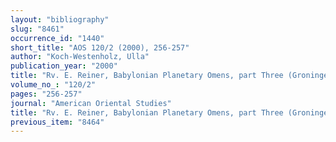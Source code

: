 ```yaml
---
layout: "bibliography"
slug: "8461"
occurrence_id: "1440"
short_title: "AOS 120/2 (2000), 256-257"
author: "Koch-Westenholz, Ulla"
publication_year: "2000"
title: "Rv. E. Reiner, Babylonian Planetary Omens, part Three (Groningen 1998)"
volume_no_: "120/2"
pages: "256-257"
journal: "American Oriental Studies"
title: "Rv. E. Reiner, Babylonian Planetary Omens, part Three (Groningen 1998)"
previous_item: "8464"
---
```

